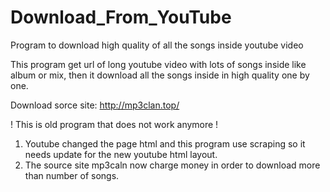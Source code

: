 # Download_From_YouTube
Program to download high quality of all the songs inside youtube video

This program get url of long youtube video with lots of songs inside like album or mix, then it download all the songs inside in high quality one by one.

Download sorce site: http://mp3clan.top/

! This is old program that does not work anymore !
1. Youtube changed the page html and this program use scraping so it needs update for the new youtube html layout.
2. The source site mp3caln now charge money in order to download more than number of songs.
